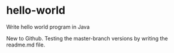 # hello-world
Write hello world program in Java

New to Github. Testing the master-branch versions by writing the readme.md file.
